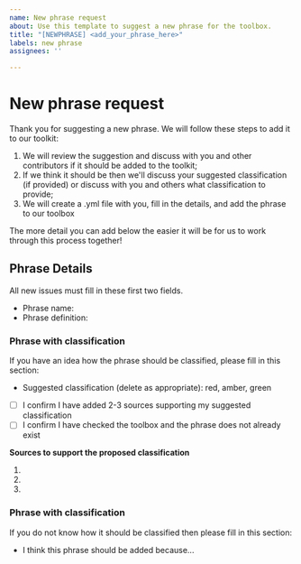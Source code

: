 ```yaml
---
name: New phrase request
about: Use this template to suggest a new phrase for the toolbox.
title: "[NEWPHRASE] <add_your_phrase_here>"
labels: new phrase
assignees: ''

---
```


# New phrase request

Thank you for suggesting a new phrase. We will follow these steps to add it to our toolkit:

1. We will review the suggestion and discuss with you and other contributors if it should be added to the toolkit;
2. If we think it should be then we'll discuss your suggested classification (if provided) or discuss with you and others what classification to provide;
3. We will create a .yml file with you, fill in the details, and add the phrase to our toolbox

The more detail you can add below the easier it will be for us to work through this process together!

## Phrase Details

All new issues must fill in these first two fields.

* Phrase name:
* Phrase definition: 

### Phrase with classification

If you have an idea how the phrase should be classified, please fill in this section:

* Suggested classification (delete as appropriate): red, amber, green
* [ ] I confirm I have added 2-3 sources supporting my suggested classification
* [ ] I confirm I have checked the toolbox and the phrase does not already exist

**Sources to support the proposed classification**

1. 
2. 
3. 

### Phrase with classification

If you do not know how it should be classified then please fill in this section:

* I think this phrase should be added because...
